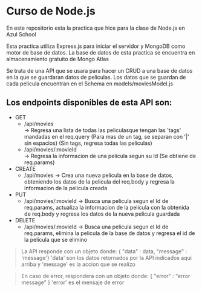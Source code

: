 # Curso de Node.js

En este repositorio esta la practica que hice para la clase de Node.js en Azul School

Esta practica utiliza Express.js para iniciar el servidor y MongoDB como motor de base de datos.
La base de datos de esta practica se encuentra en almacenamiento gratuito de Mongo Atlas

Se trata de una API que se usara para hacer un CRUD a una base de datos en la que se guardaran datos de peliculas. Los datos que se guardan de cada pelicula encuentran en el Schema en models/moviesModel.js


      
## Los endpoints disponibles de esta API son: 
- GET
    * /api/movies  
          -> Regresa una lista de todas las peliculasque tengan las 'tags' mandadas en el req.query (Para mas de un tag, se separan con '|' sin espacios) (Sin tags, regresa todas las peliculas)
    * /api/movies/:movieId  
          -> Regresa la informacion de una pelicula segun su Id (Se obtiene de req.params)
- CREATE
    * /api/movies
          -> Crea una nueva pelicula en la base de datos, obteniendo los datos de la pelicula del req.body y regresa la informacion de la pelicula creada
- PUT
    * /api/movies/:movieId
          -> Busca una pelicula segun el Id de req.params, actualiza la informacion de la pelicula con la obtenida de req.body y regresa los datos de la nueva pelicula guardada
- DELETE
    * /api/movies/:movieId
          -> Busca una pelicula segun el Id de req.params, elimina la pelicula de la base de datos y regresa el id de la pelicula que se elimino


> La API responde con un objeto donde:
> { "data" : data, "message" : 'message'}
> 'data' son los datos retornados por la API indicados aqui arriba y 'message' es la accion que se realizo

> En caso de error, respondera con un objeto donde:
> { "error" : "error message" }
> 'error' es el mensaje de error
